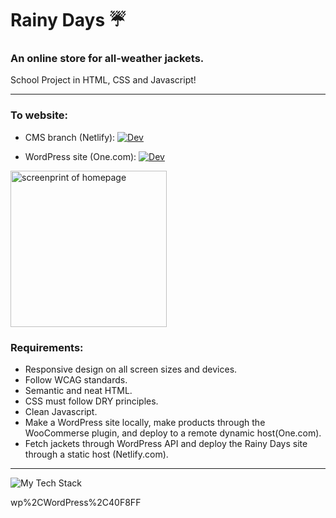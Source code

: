 # Rainy Days ☔
### An online store for all-weather jackets.
School Project in HTML, CSS and Javascript!

---

### To website: 
- CMS branch (Netlify): [![Dev](https://img.shields.io/badge/Rainy_Days-40F8FF?logo=netlify&logoColor=40F8FF&style=flat&labelColor=grey)](https://tmh-rainydays-cms.netlify.app/)

- WordPress site (One.com): [![Dev](https://img.shields.io/badge/WordPress-40F8FF?logo=netlify&logoColor=40F8FF&style=flat&labelColor=grey)](https://cms.torehirth.no/)


<p align="left"><img height="250px" src="https://github.com/Torehirth/Rainy-Days/assets/116200852/8aa17248-3275-4d20-86bb-ad0c634c93f1" alt="screenprint of homepage" /></p>

### Requirements:

- Responsive design on all screen sizes and devices.
- Follow WCAG standards.
- Semantic and neat HTML.
- CSS must follow DRY principles.
- Clean Javascript.
- Make a WordPress site locally, make products through the WooCommerse plugin, and deploy to a remote dynamic host(One.com).
- Fetch jackets through WordPress API and deploy the Rainy Days site through a static host (Netlify.com).

---

<p align="left" ><img src="https://github-readme-tech-stack.vercel.app/api/cards?lineCount=1&width=850&bg=%230D1117&badge=%23161B22&border=%2321262D&titleColor=%2358A6FF&line1=git%2CGit%2C40F8FF%3Bgithub%2CGitHub%2C40F8FF%3Bvisualstudiocode%2CVS+Code%2C40F8FF%3Bfigma%2CFigma%2C40F8FF%3Bhtml5%2CHTML%2C40F8FF%3Bcss3%2CCSS%2C40F8FF%3Bjavascript%2CJavaScript%2C40F8FF%3Bwordpress%2CWordPress%2C40F8FF" alt="My Tech Stack" /> </p>

wp%2CWordPress%2C40F8FF
